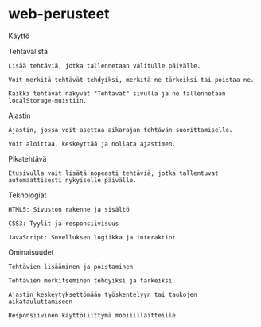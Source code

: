 # web-perusteet


Käyttö

Tehtävälista

    Lisää tehtäviä, jotka tallennetaan valitulle päivälle.

    Voit merkitä tehtävät tehdyiksi, merkitä ne tärkeiksi tai poistaa ne.

    Kaikki tehtävät näkyvät "Tehtävät" sivulla ja ne tallennetaan localStorage-muistiin.

Ajastin

    Ajastin, jossa voit asettaa aikarajan tehtävän suorittamiselle.

    Voit aloittaa, keskeyttää ja nollata ajastimen.

Pikatehtävä

    Etusivulla voit lisätä nopeasti tehtäviä, jotka tallentuvat automaattisesti nykyiselle päivälle.

Teknologiat

    HTML5: Sivuston rakenne ja sisältö

    CSS3: Tyylit ja responsiivisuus

    JavaScript: Sovelluksen logiikka ja interaktiot

Ominaisuudet

    Tehtävien lisääminen ja poistaminen

    Tehtävien merkitseminen tehdyiksi ja tärkeiksi

    Ajastin keskeytyksettömään työskentelyyn tai taukojen aikatauluttamiseen

    Responsiivinen käyttöliittymä mobiililaitteille